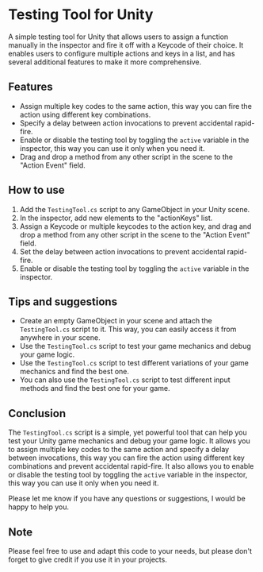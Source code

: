 # Testing Tool for Unity

A simple testing tool for Unity that allows users to assign a function manually in the inspector and fire it off with a Keycode of their choice. It enables users to configure multiple actions and keys in a list, and has several additional features to make it more comprehensive.

## Features

- Assign multiple key codes to the same action, this way you can fire the action using different key combinations.
- Specify a delay between action invocations to prevent accidental rapid-fire.
- Enable or disable the testing tool by toggling the `active` variable in the inspector, this way you can use it only when you need it.
- Drag and drop a method from any other script in the scene to the "Action Event" field.

## How to use

1. Add the `TestingTool.cs` script to any GameObject in your Unity scene.
2. In the inspector, add new elements to the "actionKeys" list.
3. Assign a Keycode or multiple keycodes to the action key, and drag and drop a method from any other script in the scene to the "Action Event" field.
4. Set the delay between action invocations to prevent accidental rapid-fire.
5. Enable or disable the testing tool by toggling the `active` variable in the inspector.

## Tips and suggestions

- Create an empty GameObject in your scene and attach the `TestingTool.cs` script to it. This way, you can easily access it from anywhere in your scene.
- Use the `TestingTool.cs` script to test your game mechanics and debug your game logic.
- Use the `TestingTool.cs` script to test different variations of your game mechanics and find the best one.
- You can also use the `TestingTool.cs` script to test different input methods and find the best one for your game.

## Conclusion

The `TestingTool.cs` script is a simple, yet powerful tool that can help you test your Unity game mechanics and debug your game logic. It allows you to assign multiple key codes to the same action and specify a delay between invocations, this way you can fire the action using different key combinations and prevent accidental rapid-fire. It also allows you to enable or disable the testing tool by toggling the `active` variable in the inspector, this way you can use it only when you need it.

Please let me know if you have any questions or suggestions, I would be happy to help you.

## Note
Please feel free to use and adapt this code to your needs, but please don't forget to give credit if you use it in your projects.
